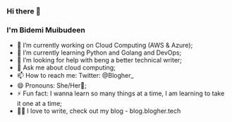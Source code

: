 ### Hi there 👋

<!--
**Blogher/Blogher** is a ✨ _special_ ✨ repository because its `README.md` (this file) appears on your GitHub profile.

Here are some ideas to get you started:-->
### I'm Bidemi Muibudeen
- 🔭 I’m currently working on Cloud Computing (AWS & Azure);
- 🌱 I’m currently learning Python and Golang and DevOps;
- 🤔 I’m looking for help with beng a better technical writer;
- 💬 Ask me about cloud computing;
- 📫 How to reach me: Twitter: @Blogher_ 
- 😄 Pronouns: She/Her🧕;
- ⚡ Fun fact: I wanna learn so many things at a time, I am learning to take it one at a time;
- ✍🏼 I love to write, check out my blog - blog.blogher.tech

<!-- - 👯 I’m looking to collaborate on ; -->
